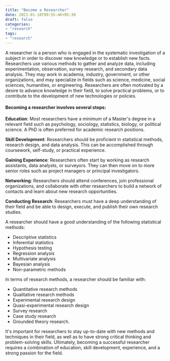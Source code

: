 ```yaml
---
title: "Become a Researcher"
date: 2021-01-10T09:55:46+05:30
draft: false
categories:
- "research"
tags: 
- "research"
---
```


A researcher is a person who is engaged in the systematic investigation of a subject in order to discover new knowledge or to establish new facts. Researchers use various methods to gather and analyze data, including experimentation, observation, survey research, and secondary data analysis. They may work in academia, industry, government, or other organizations, and may specialize in fields such as science, medicine, social sciences, humanities, or engineering. Researchers are often motivated by a desire to advance knowledge in their field, to solve practical problems, or to contribute to the development of new technologies or policies.

#### Becoming a researcher involves several steps:

__Education__: Most researchers have a minimum of a Master's degree in a relevant field such as psychology, sociology, statistics, biology, or political science. A PhD is often preferred for academic research positions.

__Skill Development__: Researchers should be proficient in statistical methods, research design, and data analysis. This can be accomplished through coursework, self-study, or practical experience.

__Gaining Experience__: Researchers often start by working as research assistants, data analysts, or surveyors. They can then move on to more senior roles such as project managers or principal investigators.

__Networking__: Researchers should attend conferences, join professional organizations, and collaborate with other researchers to build a network of contacts and learn about new research opportunities.

__Conducting Research__: Researchers must have a deep understanding of their field and be able to design, execute, and publish their own research studies.

A researcher should have a good understanding of the following statistical methods:

- Descriptive statistics
- Inferential statistics
- Hypothesis testing
- Regression analysis
- Multivariate analysis
- Bayesian analysis
- Non-parametric methods

In terms of research methods, a researcher should be familiar with:

- Quantitative research methods
- Qualitative research methods
- Experimental research design
- Quasi-experimental research design
- Survey research
- Case study research
- Grounded theory research.

It's important for researchers to stay up-to-date with new methods and techniques in their field, as well as to have strong critical thinking and problem-solving skills. Ultimately, becoming a successful researcher requires a combination of education, skill development, experience, and a strong passion for the field.
